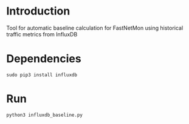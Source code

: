 # Introduction

Tool for automatic baseline calculation for FastNetMon using historical traffic metrics from InfluxDB

# Dependencies

```sudo pip3 install influxdb```

# Run

```
python3 influxdb_baseline.py
```
